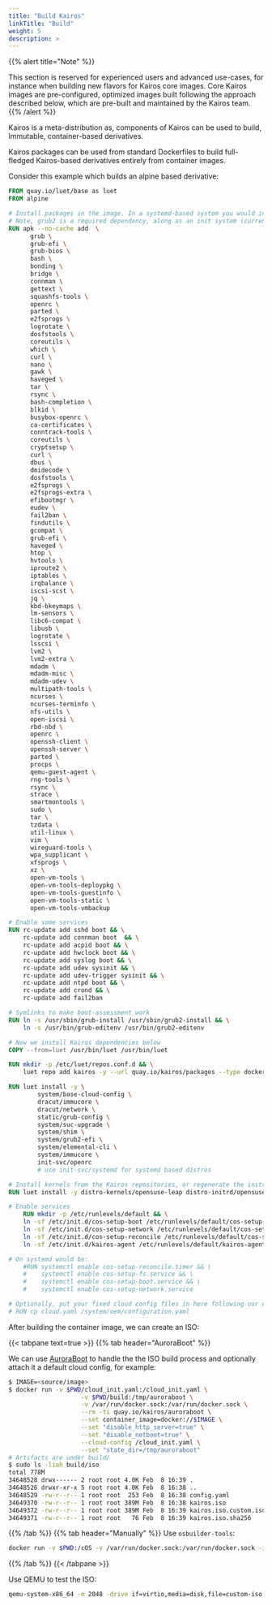 ```yaml
---
title: "Build Kairos"
linkTitle: "Build"
weight: 5
description: >
---
```


{{% alert title="Note" %}}

This section is reserved for experienced users and advanced use-cases, for instance when building new flavors for Kairos core images. 
Core Kairos images are pre-configured, optimized images built following the approach described below, which are pre-built and maintained by the Kairos team.
{{% /alert %}}

Kairos is a meta-distribution as, components of Kairos can be used to build, Immutable, container-based derivatives.

Kairos packages can be used from standard Dockerfiles to build full-fledged Kairos-based derivatives entirely from container images. 

Consider this example which builds an alpine based derivative:

```Dockerfile
FROM quay.io/luet/base as luet
FROM alpine

# Install packages in the image. In a systemd-based system you would install systemd instead of openrc.
# Note, grub2 is a required dependency, along as an init system (currently openRC and systemd are supported)
RUN apk --no-cache add  \
      grub \
      grub-efi \
      grub-bios \
      bash \
      bonding \
      bridge \
      connman \
      gettext \
      squashfs-tools \
      openrc \
      parted \
      e2fsprogs \
      logrotate \
      dosfstools \
      coreutils \
      which \
      curl \
      nano \
      gawk \
      haveged \
      tar \
      rsync \
      bash-completion \
      blkid \
      busybox-openrc \
      ca-certificates \
      conntrack-tools \
      coreutils \
      cryptsetup \
      curl \
      dbus \
      dmidecode \
      dosfstools \
      e2fsprogs \
      e2fsprogs-extra \
      efibootmgr \
      eudev \
      fail2ban \
      findutils \
      gcompat \
      grub-efi \
      haveged \
      htop \
      hvtools \
      iproute2 \
      iptables \
      irqbalance \
      iscsi-scst \
      jq \
      kbd-bkeymaps \
      lm-sensors \
      libc6-compat \
      libusb \
      logrotate \
      lsscsi \
      lvm2 \
      lvm2-extra \
      mdadm \
      mdadm-misc \
      mdadm-udev \
      multipath-tools \
      ncurses \
      ncurses-terminfo \
      nfs-utils \
      open-iscsi \
      rbd-nbd \
      openrc \
      openssh-client \
      openssh-server \
      parted \
      procps \
      qemu-guest-agent \
      rng-tools \
      rsync \
      strace \
      smartmontools \
      sudo \
      tar \
      tzdata \
      util-linux \
      vim \
      wireguard-tools \
      wpa_supplicant \
      xfsprogs \
      xz \
      open-vm-tools \
      open-vm-tools-deploypkg \
      open-vm-tools-guestinfo \
      open-vm-tools-static \
      open-vm-tools-vmbackup

# Enable some services
RUN rc-update add sshd boot && \
    rc-update add connman boot  && \
    rc-update add acpid boot && \
    rc-update add hwclock boot && \
    rc-update add syslog boot && \
    rc-update add udev sysinit && \
    rc-update add udev-trigger sysinit && \
    rc-update add ntpd boot && \
    rc-update add crond && \
    rc-update add fail2ban

# Symlinks to make boot-assessment work
RUN ln -s /usr/sbin/grub-install /usr/sbin/grub2-install && \
    ln -s /usr/bin/grub-editenv /usr/bin/grub2-editenv

# Now we install Kairos dependencies below
COPY --from=luet /usr/bin/luet /usr/bin/luet

RUN mkdir -p /etc/luet/repos.conf.d && \
    luet repo add kairos -y --url quay.io/kairos/packages --type docker

RUN luet install -y \
        system/base-cloud-config \
        dracut/immucore \
        dracut/network \
        static/grub-config \
        system/suc-upgrade \
        system/shim \
        system/grub2-efi \
        system/elemental-cli \
        system/immucore \
        init-svc/openrc
        # use init-svc/systemd for systemd based distros

# Install kernels from the Kairos repositories, or regenerate the initrd with dracut
RUN luet install -y distro-kernels/opensuse-leap distro-initrd/opensuse-leap

# Enable services
    RUN mkdir -p /etc/runlevels/default && \
    ln -sf /etc/init.d/cos-setup-boot /etc/runlevels/default/cos-setup-boot  && \
    ln -sf /etc/init.d/cos-setup-network /etc/runlevels/default/cos-setup-network  && \
    ln -sf /etc/init.d/cos-setup-reconcile /etc/runlevels/default/cos-setup-reconcile && \
    ln -sf /etc/init.d/kairos-agent /etc/runlevels/default/kairos-agent

# On systemd would be:
	#RUN systemctl enable cos-setup-reconcile.timer && \
	#    systemctl enable cos-setup-fs.service && \
	#    systemctl enable cos-setup-boot.service && \
	#    systemctl enable cos-setup-network.service

# Optionally, put your fixed cloud config files in here following our docs https://kairos.io/docs/reference/configuration/
# RUN cp cloud.yaml /system/oem/configuration.yaml 
```

After building the container image, we can create an ISO:

{{< tabpane text=true  >}}
{{% tab header="AuroraBoot" %}}

We can use [AuroraBoot](/docs/reference/auroraboot) to handle the the ISO build process and optionally attach it a default cloud config, for example:

```bash
$ IMAGE=<source/image>
$ docker run -v $PWD/cloud_init.yaml:/cloud_init.yaml \
                    -v $PWD/build:/tmp/auroraboot \
                    -v /var/run/docker.sock:/var/run/docker.sock \
                    --rm -ti quay.io/kairos/auroraboot \
                    --set container_image=docker://$IMAGE \
                    --set "disable_http_server=true" \
                    --set "disable_netboot=true" \
                    --cloud-config /cloud_init.yaml \
                    --set "state_dir=/tmp/auroraboot"
# Artifacts are under build/
$ sudo ls -liah build/iso
total 778M
34648528 drwx------ 2 root root 4.0K Feb  8 16:39 .
34648526 drwxr-xr-x 5 root root 4.0K Feb  8 16:38 ..
34648529 -rw-r--r-- 1 root root  253 Feb  8 16:38 config.yaml
34649370 -rw-r--r-- 1 root root 389M Feb  8 16:38 kairos.iso
34649372 -rw-r--r-- 1 root root 389M Feb  8 16:39 kairos.iso.custom.iso
34649371 -rw-r--r-- 1 root root   76 Feb  8 16:39 kairos.iso.sha256
```
{{% /tab %}}
{{% tab header="Manually" %}}
Use `osbuilder-tools`:
```bash
docker run -v $PWD:/cOS -v /var/run/docker.sock:/var/run/docker.sock -i --rm quay.io/kairos/osbuilder-tools:latest --name "custom-iso" --debug build-iso --date=false --local $IMAGE --output /cOS/
```
{{% /tab %}}
{{< /tabpane >}}

Use QEMU to test the ISO:

```bash
qemu-system-x86_64 -m 2048 -drive if=virtio,media=disk,file=custom-iso.iso
```
